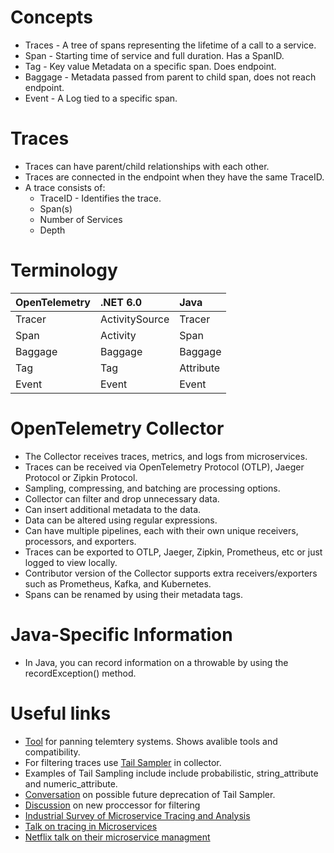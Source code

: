 # Concepts

* Traces - A tree of spans representing the lifetime of a call to a service.
* Span - Starting time of service and full duration. Has a SpanID.
* Tag - Key value Metadata on a specific span. Does endpoint.
* Baggage - Metadata passed from parent to child span, does not reach endpoint.
* Event - A Log tied to a specific span.

# Traces

* Traces can have parent/child relationships with each other.
* Traces are connected in the endpoint when they have the same TraceID.
* A trace consists of:
    * TraceID - Identifies the trace.
    * Span(s)
    * Number of Services
    * Depth

# Terminology

| OpenTelemetry | .NET 6.0 | Java |
| :--- | :--- | :--- |
| Tracer | ActivitySource | Tracer | 
| Span | Activity | Span | 
| Baggage | Baggage | Baggage | 
| Tag | Tag | Attribute |
| Event | Event | Event |

# OpenTelemetry Collector

* The Collector receives traces, metrics, and logs from microservices.
* Traces can be received via OpenTelemetry Protocol (OTLP), Jaeger Protocol or Zipkin Protocol.
* Sampling, compressing, and batching are processing options.
* Collector can filter and drop unnecessary data.
* Can insert additional metadata to the data.
* Data can be altered using regular expressions.
* Can have multiple pipelines, each with their own unique receivers, processors, and exporters.
* Traces can be exported to OTLP, Jaeger, Zipkin, Prometheus, etc or just logged to view locally.
* Contributor version of the Collector supports extra receivers/exporters such as Prometheus, Kafka, and Kubernetes.
* Spans can be renamed by using their metadata tags.

# Java-Specific Information

* In Java, you can record information on a throwable by using the recordException() method.

# Useful links
* [Tool](https://openapm.io/landscape) for panning telemtery systems. Shows avalible tools and compatibility.
* For filtering traces use [Tail Sampler](https://github.com/open-telemetry/opentelemetry-collector-contrib/tree/main/processor/tailsamplingprocessor) in collector.
* Examples of Tail Sampling include include probabilistic, string_attribute and numeric_attribute.
* [Conversation](https://github.com/open-telemetry/opentelemetry-collector-contrib/issues/1797) on possible future deprecation of Tail Sampler.
* [Discussion](https://github.com/open-telemetry/opentelemetry-collector/issues/2336) on new proccessor for filtering 
* [Industrial Survey of Microservice Tracing and Analysis](https://link.springer.com/article/10.1007/s10664-021-10063-9)
* [Talk on tracing in Microservices](https://www.youtube.com/watch?v=Wg_C4O0IhkI)
* [Netflix talk on their microservice managment](https://www.youtube.com/watch?v=CZ3wIuvmHeM)


